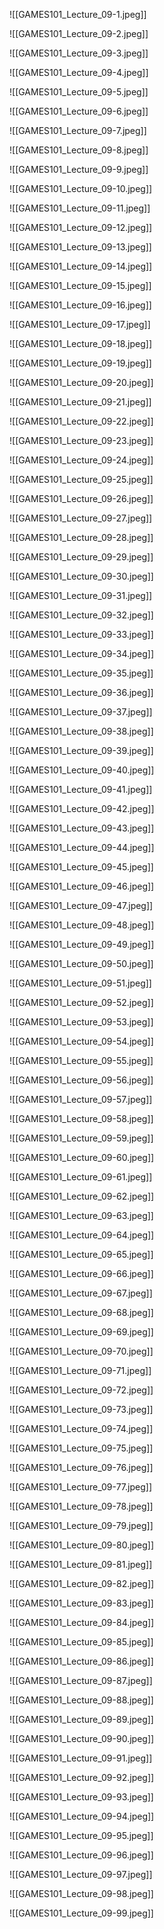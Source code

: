 ![[GAMES101_Lecture_09-1.jpeg]]

![[GAMES101_Lecture_09-2.jpeg]]

![[GAMES101_Lecture_09-3.jpeg]]

![[GAMES101_Lecture_09-4.jpeg]]

![[GAMES101_Lecture_09-5.jpeg]]

![[GAMES101_Lecture_09-6.jpeg]]

![[GAMES101_Lecture_09-7.jpeg]]

![[GAMES101_Lecture_09-8.jpeg]]

![[GAMES101_Lecture_09-9.jpeg]]

![[GAMES101_Lecture_09-10.jpeg]]

![[GAMES101_Lecture_09-11.jpeg]]

![[GAMES101_Lecture_09-12.jpeg]]

![[GAMES101_Lecture_09-13.jpeg]]

![[GAMES101_Lecture_09-14.jpeg]]

![[GAMES101_Lecture_09-15.jpeg]]

![[GAMES101_Lecture_09-16.jpeg]]

![[GAMES101_Lecture_09-17.jpeg]]

![[GAMES101_Lecture_09-18.jpeg]]

![[GAMES101_Lecture_09-19.jpeg]]

![[GAMES101_Lecture_09-20.jpeg]]

![[GAMES101_Lecture_09-21.jpeg]]

![[GAMES101_Lecture_09-22.jpeg]]

![[GAMES101_Lecture_09-23.jpeg]]

![[GAMES101_Lecture_09-24.jpeg]]

![[GAMES101_Lecture_09-25.jpeg]]

![[GAMES101_Lecture_09-26.jpeg]]

![[GAMES101_Lecture_09-27.jpeg]]

![[GAMES101_Lecture_09-28.jpeg]]

![[GAMES101_Lecture_09-29.jpeg]]

![[GAMES101_Lecture_09-30.jpeg]]

![[GAMES101_Lecture_09-31.jpeg]]

![[GAMES101_Lecture_09-32.jpeg]]

![[GAMES101_Lecture_09-33.jpeg]]

![[GAMES101_Lecture_09-34.jpeg]]

![[GAMES101_Lecture_09-35.jpeg]]

![[GAMES101_Lecture_09-36.jpeg]]

![[GAMES101_Lecture_09-37.jpeg]]

![[GAMES101_Lecture_09-38.jpeg]]

![[GAMES101_Lecture_09-39.jpeg]]

![[GAMES101_Lecture_09-40.jpeg]]

![[GAMES101_Lecture_09-41.jpeg]]

![[GAMES101_Lecture_09-42.jpeg]]

![[GAMES101_Lecture_09-43.jpeg]]

![[GAMES101_Lecture_09-44.jpeg]]

![[GAMES101_Lecture_09-45.jpeg]]

![[GAMES101_Lecture_09-46.jpeg]]

![[GAMES101_Lecture_09-47.jpeg]]

![[GAMES101_Lecture_09-48.jpeg]]

![[GAMES101_Lecture_09-49.jpeg]]

![[GAMES101_Lecture_09-50.jpeg]]

![[GAMES101_Lecture_09-51.jpeg]]

![[GAMES101_Lecture_09-52.jpeg]]

![[GAMES101_Lecture_09-53.jpeg]]

![[GAMES101_Lecture_09-54.jpeg]]

![[GAMES101_Lecture_09-55.jpeg]]

![[GAMES101_Lecture_09-56.jpeg]]

![[GAMES101_Lecture_09-57.jpeg]]

![[GAMES101_Lecture_09-58.jpeg]]

![[GAMES101_Lecture_09-59.jpeg]]

![[GAMES101_Lecture_09-60.jpeg]]

![[GAMES101_Lecture_09-61.jpeg]]

![[GAMES101_Lecture_09-62.jpeg]]

![[GAMES101_Lecture_09-63.jpeg]]

![[GAMES101_Lecture_09-64.jpeg]]

![[GAMES101_Lecture_09-65.jpeg]]

![[GAMES101_Lecture_09-66.jpeg]]

![[GAMES101_Lecture_09-67.jpeg]]

![[GAMES101_Lecture_09-68.jpeg]]

![[GAMES101_Lecture_09-69.jpeg]]

![[GAMES101_Lecture_09-70.jpeg]]

![[GAMES101_Lecture_09-71.jpeg]]

![[GAMES101_Lecture_09-72.jpeg]]

![[GAMES101_Lecture_09-73.jpeg]]

![[GAMES101_Lecture_09-74.jpeg]]

![[GAMES101_Lecture_09-75.jpeg]]

![[GAMES101_Lecture_09-76.jpeg]]

![[GAMES101_Lecture_09-77.jpeg]]

![[GAMES101_Lecture_09-78.jpeg]]

![[GAMES101_Lecture_09-79.jpeg]]

![[GAMES101_Lecture_09-80.jpeg]]

![[GAMES101_Lecture_09-81.jpeg]]

![[GAMES101_Lecture_09-82.jpeg]]

![[GAMES101_Lecture_09-83.jpeg]]

![[GAMES101_Lecture_09-84.jpeg]]

![[GAMES101_Lecture_09-85.jpeg]]

![[GAMES101_Lecture_09-86.jpeg]]

![[GAMES101_Lecture_09-87.jpeg]]

![[GAMES101_Lecture_09-88.jpeg]]

![[GAMES101_Lecture_09-89.jpeg]]

![[GAMES101_Lecture_09-90.jpeg]]

![[GAMES101_Lecture_09-91.jpeg]]

![[GAMES101_Lecture_09-92.jpeg]]

![[GAMES101_Lecture_09-93.jpeg]]

![[GAMES101_Lecture_09-94.jpeg]]

![[GAMES101_Lecture_09-95.jpeg]]

![[GAMES101_Lecture_09-96.jpeg]]

![[GAMES101_Lecture_09-97.jpeg]]

![[GAMES101_Lecture_09-98.jpeg]]

![[GAMES101_Lecture_09-99.jpeg]]